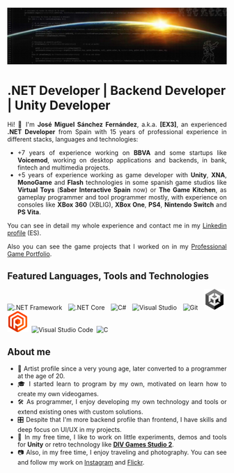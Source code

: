 ![Visual Studio EX3 header](/Local/Images/header.jpg)

# .NET Developer | Backend Developer | Unity Developer

<div align='justify'>
Hi! 👋 I'm <b>José Miguel Sánchez Fernández</b>, a.k.a. <b>[EX3]</b>, an experienced <b>.NET Developer</b> from Spain with 15 years of professional experience in different stacks, languages and technologies: 

<ul>
<li>+7 years of experience working on <b>BBVA</b> and some startups like <b>Voicemod</b>, working on desktop applications and backends, in bank, fintech and multimedia projects.</li>

<li>+5 years of experience working as game developer with <b>Unity</b>, <b>XNA</b>, <b>MonoGame</b> and <b>Flash</b> technologies in some spanish game studios like <b>Virtual Toys</b> (<b>Saber Interactive Spain</b> now) or <b>The Game Kitchen</b>, as gameplay programmer and tool programmer mostly, with experience on consoles like <b>XBox 360</b> (XBLIG), <b>XBox One</b>, <b>PS4</b>, <b>Nintendo Switch</b> and <b>PS Vita</b>.</li>
</ul>

You can see in detail my whole experience and contact me in my [Linkedin profile](https://www.linkedin.com/in/ex3tlsa/) (ES).

Also you can see the game projects that I worked on in my [Professional Game Portfolio](https://portfolio.visualstudioex3.com/).

## Featured Languages, Tools and Technologies
<div>
  <img width="48" src="https://cdn.jsdelivr.net/gh/devicons/devicon/icons/dot-net/dot-net-plain-wordmark.svg" title=".NET Framework" alt=".NET Framework"/>&nbsp;
  <img width="48" src="https://cdn.jsdelivr.net/gh/devicons/devicon/icons/dotnetcore/dotnetcore-original.svg" title=".NET Core" alt=".NET Core"/>&nbsp;
  <img width="48" src="https://cdn.jsdelivr.net/gh/devicons/devicon/icons/csharp/csharp-original.svg" title="C#" alt="C#"/>&nbsp;
  <img width="48" src="https://cdn.jsdelivr.net/gh/devicons/devicon/icons/visualstudio/visualstudio-plain.svg" title="Visual Studio" alt="Visual Studio"/>&nbsp;
  <img width="48" src="https://cdn.jsdelivr.net/gh/devicons/devicon/icons/git/git-original.svg" title="Git" alt="Git"/>&nbsp;
  <img width="48" src="/Local/Images/Icons/unity.png" title="Unity" alt="Unity"/>&nbsp;
  <img width="48" src="/Local/Images/Icons/plasticscm.png" title="Plastic SCM" alt="Plastic SCM"/>&nbsp;
  <img width="48" src="https://cdn.jsdelivr.net/gh/devicons/devicon/icons/vscode/vscode-original.svg" title="Visual Studio Code" alt="Visual Studio Code"/>&nbsp;
  <img width="48" src="https://cdn.jsdelivr.net/gh/devicons/devicon/icons/c/c-original.svg" title="C" alt="C"/>&nbsp;
</div>

 ## About me

 - 🎨 Artist profile since a very young age, later converted to a programmer at the age of 20.
 - 🎓 I started learn to program by my own, motivated on learn how to create my own videogames.
 - 🛠️ As programmer, I enjoy developing my own technology and tools or extend existing ones with custom solutions.
 - 🎛️ Despite that I'm more backend profile than frontend, I have skills and deep focus on UI/UX in my projects.
 - 🚀 In my free time, I like to work on little experiments, demos and tools for <b>Unity</b> or retro technology like [<b>DIV Games Studio 2</b>](/Shared/Images/div_games_studio/README.md).
 - 📷 Also, in my free time, I enjoy traveling and photography. You can see and follow my work on [Instagram](https://www.instagram.com/ex3_tlsa) and [Flickr](https://www.flickr.com/photos/ex3_tlsa).

</div>
<!--
**VisualStudioEX3/VisualStudioEX3** is a ✨ _special_ ✨ repository because its `README.md` (this file) appears on your GitHub profile.

Here are some ideas to get you started:

- 🔭 I’m currently working on ...
- 🌱 I’m currently learning ...
- 👯 I’m looking to collaborate on ...
- 🤔 I’m looking for help with ...
- 💬 Ask me about ...
- 📫 How to reach me: ...
- 😄 Pronouns: ...
- ⚡ Fun fact: ...
-->
